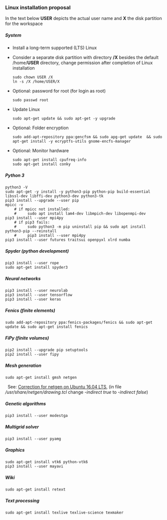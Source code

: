 ### Linux installation proposal

<!-- Version: 2018-06-19 DWW -->

In the text below **USER** depicts the actual user name and **X** the disk partition for the workspace

##### System

- Install a long-term supported (LTS) Linux
- Consider a separate disk partition with directory **/X** besides the default /home/**USER** directory, 
  change permission after completion of Linux installation
 
      sudo chown USER /X
      ln -s /X /home/USER/X

- Optional: password for root (for login as root)

      sudo passwd root 

- Update Linux

      sudo apt-get update && sudo apt-get -y upgrade

- Optional: Folder encryption

      sudo add-apt-repository ppa:gencfsm && sudo apg-get update  && sudo apt-get install -y ecryptfs-utils gnome-encfs-manager

- Optional: Monitor hardware

      sudo apt-get install cpufreq-info
      sudo apt-get install conky

##### Python 3

    python3 -V
    sudo apt-get -y install -y python3-pip python-pip build-essential libssl-dev libffi-dev python3-dev python3-tk
    pip3 install --upgrade --user pip 
    mpicc -v   
        # if mpicc not installed: 
        #     sudo apt install lam4-dev libmpich-dev libopenmpi-dev
    pip3 install --user mpi4py
        # if pip3 fails: 
        #     sudo python3 -m pip uninstall pip && sudo apt install python3-pip --reinstall
        #     pip3 install --user mpi4py
    pip3 install --user futures traitsui openpyxl xlrd numba

##### Spyder (python development)

    pip3 install --user rope
    sudo apt-get install spyder3

##### Neural networks

    pip3 install --user neurolab
    pip3 install --user tensorflow
    pip3 install --user keras

##### Fenics (finite elements)

    sudo add-apt-repository ppa:fenics-packages/fenics && sudo apt-get update && sudo apt-get install fenics

##### FiPy (finite volumes)

    pip2 install --upgrade pip setuptools
    pip2 install --user fipy

##### Mesh generation

    sudo apt-get install gmsh netgen
    
&nbsp; See: [Correction for netgen on Ubuntu 16.04 LTS](https://sourceforge.net/p/netgen-mesher/discussion/905307/thread/946ccfc2/), (in file _/usr/share/netgen/drawing.tcl_ change _-indirect true_ to _-indirect false_)
    
##### Genetic algorithms

    pip3 install --user modestga

##### Multigrid solver

    pip3 install --user pyamg

##### Graphics

    sudo apt-get install vtk6 python-vtk6
    pip3 install --user mayavi

##### Wiki

    sudo apt-get install retext

##### Text processing

    sudo apt-get install texlive texlive-science texmaker


